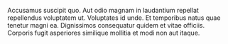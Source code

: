 Accusamus suscipit quo. Aut odio magnam in laudantium repellat repellendus voluptatem ut. Voluptates id unde. Et temporibus natus quae tenetur magni ea. Dignissimos consequatur quidem et vitae officiis. Corporis fugit asperiores similique mollitia et modi non aut itaque.